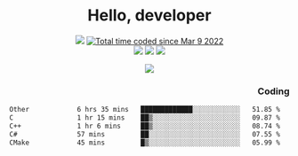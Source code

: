 # <div align='center' >Hello, developer</div>

<div align='center'>
  <a ><img src="https://img.shields.io/badge/dynamic/json?url=https%3A%2F%2Fapi.swo.moe%2Fstats%2Fgithub%2FFree-Aaron-Li&query=count&color=181717&label=GitHub&labelColor=282c34&logo=github&suffix=+follows&cacheSeconds=3600"></a>
  <a href="https://wakatime.com/@fe40087f-8eae-48dc-9950-ad0633db1591"><img src="https://wakatime.com/badge/user/fe40087f-8eae-48dc-9950-ad0633db1591.svg" alt="Total time coded since Mar 9 2022" /></a>
</div>
<div align='center'>
  <a><img src="https://img.shields.io/badge/c%2Fc%2B%2B%2Fc%23-%2375664d"></a> 
  <a><img src="https://img.shields.io/badge/Kotlin%20-%20%2375664D"></a> 
  <a><img src="https://img.shields.io/badge/Shell-75664D"></a> 
</div>

<p align="center">
  <img src="https://readme-typing-svg.demolab.com/?lines=你好!+开发者;Hello!+ developer&font=Fira%20Code&center=true&width=380&height=50&duration=4000&pause=1000">
</p>


<div align='right'>
  <h3>Coding</h3>
</div>

<!--START_SECTION:waka-->

```txt
Other            6 hrs 35 mins   █████████████░░░░░░░░░░░░   51.85 %
C                1 hr 15 mins    ██▒░░░░░░░░░░░░░░░░░░░░░░   09.87 %
C++              1 hr 6 mins     ██▒░░░░░░░░░░░░░░░░░░░░░░   08.74 %
C#               57 mins         ██░░░░░░░░░░░░░░░░░░░░░░░   07.55 %
CMake            45 mins         █▒░░░░░░░░░░░░░░░░░░░░░░░   05.99 %
```

<!--END_SECTION:waka-->




